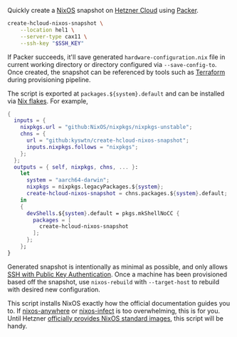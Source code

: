 Quickly create a [NixOS](https://nixos.org) snapshot on [Hetzner Cloud](https://www.hetzner.com/cloud) using [Packer](https://www.packer.io).

```sh
create-hcloud-nixos-snapshot \
	--location hel1 \
	--server-type cax11 \
	--ssh-key "$SSH_KEY"
```

If Packer succeeds, it'll save generated `hardware-configuration.nix` file in current working directory or directory configured via `--save-config-to`. Once created, the snapshot can be referenced by tools such as [Terraform](http://terraform.io) during provisioning pipeline.

The script is exported at `packages.${system}.default` and can be installed via [Nix flakes](https://wiki.nixos.org/wiki/Flakes). For example,

```nix
{
  inputs = {
    nixpkgs.url = "github:NixOS/nixpkgs/nixpkgs-unstable";
    chns = {
      url = "github:kyswtn/create-hcloud-nixos-snapshot";
      inputs.nixpkgs.follows = "nixpkgs";
    };
  };
  outputs = { self, nixpkgs, chns, ... }:
    let
      system = "aarch64-darwin";
      nixpkgs = nixpkgs.legacyPackages.${system};
      create-hcloud-nixos-snapshot = chns.packages.${system}.default;
    in
    {
      devShells.${system}.default = pkgs.mkShellNoCC {
        packages = [
          create-hcloud-nixos-snapshot
        ];
      };
    };
}
```

Generated snapshot is intentionally as minimal as possible, and only allows [SSH with Public Key Authentication](https://www.ssh.com/academy/ssh/public-key-authentication). Once a machine has been provisioned based off the snapshot, use `nixos-rebuild` with `--target-host` to rebuild with desired new configuration.

This script installs NixOS exactly how the official documentation guides you to. If [nixos-anywhere](https://github.com/nix-community/nixos-anywhere) or [nixos-infect](https://github.com/elitak/nixos-infect) is too overwhelming, this is for you. Until Hetzner [officially provides NixOS standard images](https://www.reddit.com/r/NixOS/comments/1desdbv/could_we_convince_hetzner_to_add_nixos_as_a), this script will be handy.
